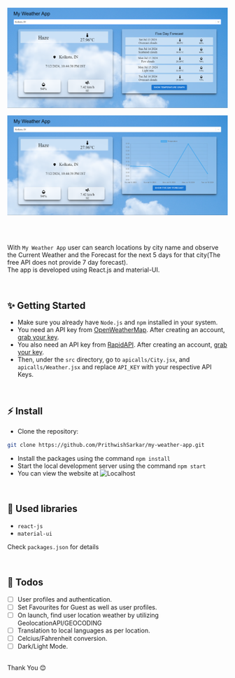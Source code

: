 ![Application screenshot](./src/assets/Screenshot%20(728).png)
<br/>

![Application screenshot](./src/assets/Screenshot%20(729).png)

<br/>
<br/>

With `My Weather App` user can search locations by city name and observe the Current Weather and the Forecast for the next 5 days for that city(The free API does not provide 7 day forecast).
<br/>
The app is developed using React.js and material-UI.

<br/>

<!-- ## 💻 Live Demo:



<br/> -->

## ✨ Getting Started

- Make sure you already have `Node.js` and `npm` installed in your system.
- You need an API key from [OpenWeatherMap](https://openweathermap.org/). After creating an account, [grab your key](https://home.openweathermap.org/api_keys).
- You also need an API key from [RapidAPI](https://rapidapi.com/hub). After creating an account, [grab your key](https://docs.rapidapi.com/docs/keys-and-key-rotation).
- Then, under the `src` directory, go to `apicalls/City.jsx`, and `apicalls/Weather.jsx` and replace `API_KEY` with your respective API Keys.

<br/>

## ⚡ Install

- Clone the repository:

```bash
git clone https://github.com/PrithwishSarkar/my-weather-app.git

```

- Install the packages using the command `npm install`
- Start the local development server using the command `npm start`
- You can view the website at ![Localhost](https://localhost:3000)

<br/>

## 📙 Used libraries

- `react-js`
- `material-ui`

Check `packages.json` for details

<br/>

## 📄 Todos

- [ ] User profiles and authentication.
- [ ] Set Favourites for Guest as well as user profiles.
- [ ] On launch, find user location weather by utilizing GeolocationAPI/GEOCODING
- [ ] Translation to local languages as per location.
- [ ] Celcius/Fahrenheit conversion.
- [ ] Dark/Light Mode.

<br/>
Thank You 😊